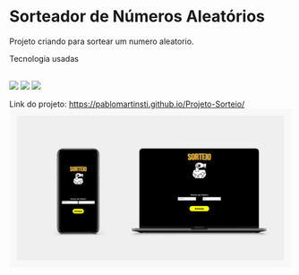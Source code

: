 <h1>Sorteador de Números Aleatórios</h1>


<p>Projeto criando para sortear um numero aleatorio.</p>
<p>Tecnologia usadas </p>
<br>
<img src = "https://img.shields.io/badge/HTML5-E34F26?style=for-the-badge&logo=html5&logoColor=white" >
<img src ="https://img.shields.io/badge/CSS-239120?&style=for-the-badge&logo=css3&logoColor=white" >
<img src = "https://img.shields.io/badge/JavaScript-323330?style=for-the-badge&logo=javascript&logoColor=F7DF1E">
<br>

Link do projeto: https://pablomartinsti.github.io/Projeto-Sorteio/
<img src ="https://github.com/pablomartinsti/Projeto-Sorteio/blob/main/assets/projeto-sorteio.png">
